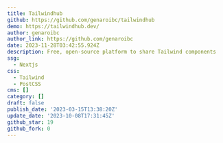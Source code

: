 ```yaml
---
title: Tailwindhub
github: https://github.com/genaroibc/tailwindhub
demo: https://tailwindhub.dev/
author: genaroibc
author_link: https://github.com/genaroibc
date: 2023-11-28T03:42:55.924Z
description: Free, open-source platform to share Tailwind components
ssg:
  - Nextjs
css:
  - Tailwind
  - PostCSS
cms: []
category: []
draft: false
publish_date: '2023-03-15T13:38:20Z'
update_date: '2023-10-08T17:31:45Z'
github_star: 19
github_fork: 0
---
```

